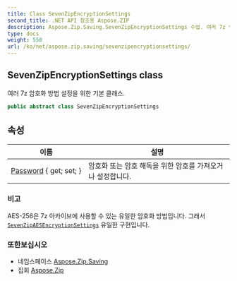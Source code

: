 ```yaml
---
title: Class SevenZipEncryptionSettings
second_title: .NET API 참조용 Aspose.ZIP
description: Aspose.Zip.Saving.SevenZipEncryptionSettings 수업. 여러 7z 암호화 방법 설정을 위한 기본 클래스.
type: docs
weight: 550
url: /ko/net/aspose.zip.saving/sevenzipencryptionsettings/
---
```

## SevenZipEncryptionSettings class

여러 7z 암호화 방법 설정을 위한 기본 클래스.

```csharp
public abstract class SevenZipEncryptionSettings
```

## 속성

| 이름 | 설명 |
| --- | --- |
| [Password](../../aspose.zip.saving/sevenzipencryptionsettings/password/) { get; set; } | 암호화 또는 암호 해독을 위한 암호를 가져오거나 설정합니다. |

### 비고

AES-256은 7z 아카이브에 사용할 수 있는 유일한 암호화 방법입니다. 그래서[`SevenZipAESEncryptionSettings`](../sevenzipaesencryptionsettings/) 유일한 구현입니다.

### 또한보십시오

* 네임스페이스 [Aspose.Zip.Saving](../../aspose.zip.saving/)
* 집회 [Aspose.Zip](../../)


